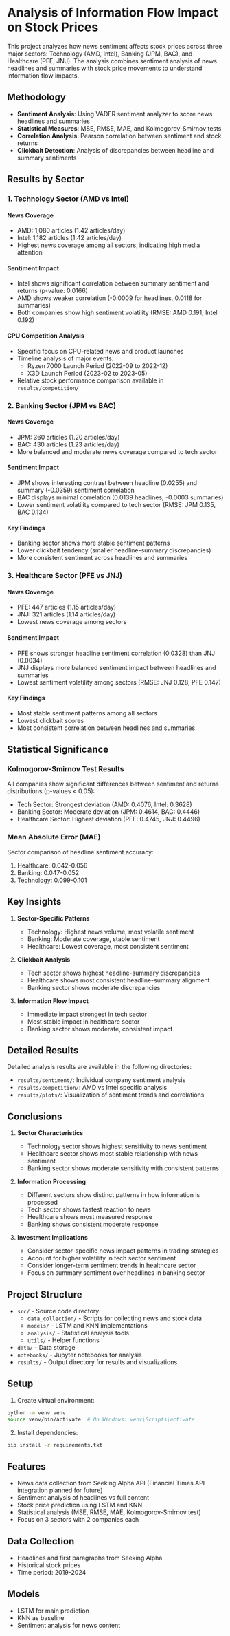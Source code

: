 # Analysis of Information Flow Impact on Stock Prices

This project analyzes how news sentiment affects stock prices across three major sectors: Technology (AMD, Intel), Banking (JPM, BAC), and Healthcare (PFE, JNJ). The analysis combines sentiment analysis of news headlines and summaries with stock price movements to understand information flow impacts.

## Methodology

- **Sentiment Analysis**: Using VADER sentiment analyzer to score news headlines and summaries
- **Statistical Measures**: MSE, RMSE, MAE, and Kolmogorov-Smirnov tests
- **Correlation Analysis**: Pearson correlation between sentiment and stock returns
- **Clickbait Detection**: Analysis of discrepancies between headline and summary sentiments

## Results by Sector

### 1. Technology Sector (AMD vs Intel)

#### News Coverage
- AMD: 1,080 articles (1.42 articles/day)
- Intel: 1,182 articles (1.42 articles/day)
- Highest news coverage among all sectors, indicating high media attention

#### Sentiment Impact
- Intel shows significant correlation between summary sentiment and returns (p-value: 0.0166)
- AMD shows weaker correlation (-0.0009 for headlines, 0.0118 for summaries)
- Both companies show high sentiment volatility (RMSE: AMD 0.191, Intel 0.192)

#### CPU Competition Analysis
- Specific focus on CPU-related news and product launches
- Timeline analysis of major events:
  - Ryzen 7000 Launch Period (2022-09 to 2022-12)
  - X3D Launch Period (2023-02 to 2023-05)
- Relative stock performance comparison available in `results/competition/`

### 2. Banking Sector (JPM vs BAC)

#### News Coverage
- JPM: 360 articles (1.20 articles/day)
- BAC: 430 articles (1.23 articles/day)
- More balanced and moderate news coverage compared to tech sector

#### Sentiment Impact
- JPM shows interesting contrast between headline (0.0255) and summary (-0.0359) sentiment correlation
- BAC displays minimal correlation (0.0139 headlines, -0.0003 summaries)
- Lower sentiment volatility compared to tech sector (RMSE: JPM 0.135, BAC 0.134)

#### Key Findings
- Banking sector shows more stable sentiment patterns
- Lower clickbait tendency (smaller headline-summary discrepancies)
- More consistent sentiment across headlines and summaries

### 3. Healthcare Sector (PFE vs JNJ)

#### News Coverage
- PFE: 447 articles (1.15 articles/day)
- JNJ: 321 articles (1.14 articles/day)
- Lowest news coverage among sectors

#### Sentiment Impact
- PFE shows stronger headline sentiment correlation (0.0328) than JNJ (0.0034)
- JNJ displays more balanced sentiment impact between headlines and summaries
- Lowest sentiment volatility among sectors (RMSE: JNJ 0.128, PFE 0.147)

#### Key Findings
- Most stable sentiment patterns among all sectors
- Lowest clickbait scores
- Most consistent correlation between headlines and summaries

## Statistical Significance

### Kolmogorov-Smirnov Test Results
All companies show significant differences between sentiment and returns distributions (p-values < 0.05):
- Tech Sector: Strongest deviation (AMD: 0.4076, Intel: 0.3628)
- Banking Sector: Moderate deviation (JPM: 0.4614, BAC: 0.4446)
- Healthcare Sector: Highest deviation (PFE: 0.4745, JNJ: 0.4496)

### Mean Absolute Error (MAE)
Sector comparison of headline sentiment accuracy:
1. Healthcare: 0.042-0.056
2. Banking: 0.047-0.052
3. Technology: 0.099-0.101

## Key Insights

1. **Sector-Specific Patterns**
   - Technology: Highest news volume, most volatile sentiment
   - Banking: Moderate coverage, stable sentiment
   - Healthcare: Lowest coverage, most consistent sentiment

2. **Clickbait Analysis**
   - Tech sector shows highest headline-summary discrepancies
   - Healthcare shows most consistent headline-summary alignment
   - Banking sector shows moderate discrepancies

3. **Information Flow Impact**
   - Immediate impact strongest in tech sector
   - Most stable impact in healthcare sector
   - Banking sector shows moderate, consistent impact

## Detailed Results

Detailed analysis results are available in the following directories:
- `results/sentiment/`: Individual company sentiment analysis
- `results/competition/`: AMD vs Intel specific analysis
- `results/plots/`: Visualization of sentiment trends and correlations

## Conclusions

1. **Sector Characteristics**
   - Technology sector shows highest sensitivity to news sentiment
   - Healthcare sector shows most stable relationship with news sentiment
   - Banking sector shows moderate sensitivity with consistent patterns

2. **Information Processing**
   - Different sectors show distinct patterns in how information is processed
   - Tech sector shows fastest reaction to news
   - Healthcare shows most measured response
   - Banking shows consistent moderate response

3. **Investment Implications**
   - Consider sector-specific news impact patterns in trading strategies
   - Account for higher volatility in tech sector sentiment
   - Consider longer-term sentiment trends in healthcare sector
   - Focus on summary sentiment over headlines in banking sector

## Project Structure
- `src/` - Source code directory
  - `data_collection/` - Scripts for collecting news and stock data
  - `models/` - LSTM and KNN implementations
  - `analysis/` - Statistical analysis tools
  - `utils/` - Helper functions
- `data/` - Data storage
- `notebooks/` - Jupyter notebooks for analysis
- `results/` - Output directory for results and visualizations

## Setup
1. Create virtual environment:
```bash
python -m venv venv
source venv/bin/activate  # On Windows: venv\Scripts\activate
```

2. Install dependencies:
```bash
pip install -r requirements.txt
```

## Features
- News data collection from Seeking Alpha API (Financial Times API integration planned for future)
- Sentiment analysis of headlines vs full content
- Stock price prediction using LSTM and KNN
- Statistical analysis (MSE, RMSE, MAE, Kolmogorov-Smirnov test)
- Focus on 3 sectors with 2 companies each

## Data Collection
- Headlines and first paragraphs from Seeking Alpha
- Historical stock prices
- Time period: 2019-2024

## Models
- LSTM for main prediction
- KNN as baseline
- Sentiment analysis for news content 